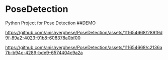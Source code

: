 # PoseDetection
Python Project for Pose Detection
##DEMO


https://github.com/anishverghese/PoseDetection/assets/111654668/289f9d9f-89a2-4023-91b8-608378a0bf00



https://github.com/anishverghese/PoseDetection/assets/111654668/c2136a7b-b94c-4289-bde9-6574404c9a2a

